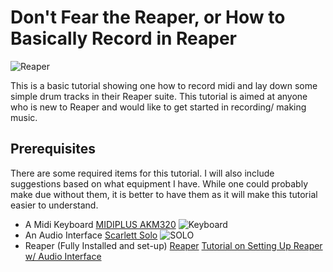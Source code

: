 # Don't Fear the Reaper, or How to Basically Record in Reaper
![Reaper](https://www.reaper.fm/v5img/logo.jpg)

This is a basic tutorial showing one how to record midi and lay down some simple drum tracks in their Reaper suite. This tutorial is aimed at anyone who is new to Reaper and would like to get started in recording/ making music. 
## Prerequisites
  There are some required items for this tutorial. I will also include suggestions based on what equipment I have. While one could probably make due without them, it is better to have them as it will make this tutorial easier to understand. 
  - A Midi Keyboard
  [MIDIPLUS AKM320](https://www.amazon.com/midiplus-32-Key-Midi-Controller-AKM320/dp/B00VHKMK64/ref=asc_df_B00VHKMK64/?tag=hyprod-20&linkCode=df0&hvadid=312139358556&hvpos=&hvnetw=g&hvrand=1466835218534005865&hvpone=&hvptwo=&hvqmt=&hvdev=c&hvdvcmdl=&hvlocint=&hvlocphy=1020268&hvtargid=pla-406165015673&psc=1&tag=&ref=&adgrpid=62521174699&hvpone=&hvptwo=&hvadid=312139358556&hvpos=&hvnetw=g&hvrand=1466835218534005865&hvqmt=&hvdev=c&hvdvcmdl=&hvlocint=&hvlocphy=1020268&hvtargid=pla-406165015673)
  ![Keyboard](https://images-na.ssl-images-amazon.com/images/I/61oQpgBECEL._AC_SL1500_.jpg)
  - An Audio Interface
    [Scarlett Solo](https://focusrite.com/en/usb-audio-interface/scarlett/scarlett-solo)
    ![SOLO](https://focusrite.com/sites/focusrite/files/scarlettsolo-hero-806-330.png)
  - Reaper (Fully Installed and set-up)
    [Reaper](https://www.reaper.fm/)
    [Tutorial on Setting Up Reaper w/ Audio Interface](https://www.youtube.com/watch?v=2vD0LJd9f90)
  
